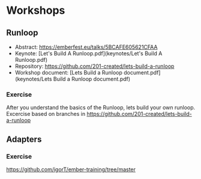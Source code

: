 # Workshops

## Runloop

* Abstract: <https://emberfest.eu/talks/5BCAFE605621CFAA>
* Keynote: [Let's Build A Runloop.pdf](keynotes/Let's Build A Runloop.pdf)
* Repository: <https://github.com/201-created/lets-build-a-runloop>
* Workshop document: [Lets Build a Runloop document.pdf](keynotes/Lets Build a Runloop document.pdf)

### Exercise
After you understand the basics of the Runloop, lets build your own runloop. Excercise based on branches in <https://github.com/201-created/lets-build-a-runloop>

## Adapters

### Exercise
<https://github.com/igorT/ember-training/tree/master>